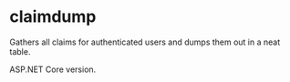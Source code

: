 # claimdump

Gathers all claims for authenticated users and dumps them out in a neat table.

ASP.NET Core version.
